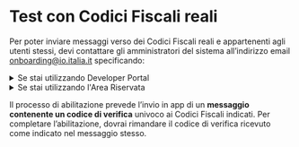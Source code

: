# Test con Codici Fiscali reali

Per poter inviare messaggi verso dei Codici Fiscali reali e appartenenti agli utenti stessi, devi contattare gli amministratori del sistema all’indirizzo email [onboarding@io.italia.it](mailto:onboarding@io.italia.it) specificando:

<details>

<summary>Se stai utilizzando Developer Portal</summary>

* email dell’utente iscritto al developer portal
* id servizio (o sottoscrizione)
* codici fiscali da abilitare alla ricezione di push notification e messaggi all'interno dell'App IO

</details>

<details>

<summary>Se stai utilizzando l'Area Riservata</summary>

* Codice Fiscale dell’utente dell’Area Riservata
* id servizio (o sottoscrizione)
* codici fiscali da abilitare alla ricezione di push notification e messaggi all'interno dell'App IO

</details>

Il processo di abilitazione prevede l’invio in app di un **messaggio contenente un codice di verifica** univoco ai Codici Fiscali indicati. Per completare l’abilitazione, dovrai rimandare il codice di verifica ricevuto come indicato nel messaggio stesso.
